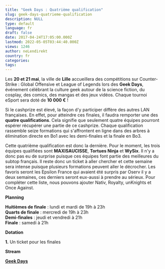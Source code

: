 ```yaml
---
title: "Geek Days : Quatrième qualification"
slug: geek-days-quatrieme-qualification
description: NULL
type: default
language: fr
draft: false
date: 2017-04-24T17:05:00.000Z
lastmod: 2022-05-05T03:44:40.000Z
views: 1246
author: neLendirekt
country: fr
categories:
tags:
---
```

Les **20 et 21 mai**, la ville de **Lille** accueillera des compétitions sur Counter-Strike : Global Offensive et League of Legends lors des **Geek Days**, événement célébrant la culture geek autour de la science fiction, du cosplay, des comics, des mangas et des jeux vidéos. Chaque tournoi eSport sera doté de **10 000 €** !

Si le cashprize est élevé, la façon d'y participer diffère des autres LAN françaises. En effet, pour atteindre ces finales, il faudra remporter une des **quatre qualifications**. Cela signifie que seulement quatre équipes pourront espérer récupérer une partie de ce cashprize. Chaque qualification rassemble seize formations qui s'affrontent en ligne dans des arbres à élimination directe en Bo1 avec les demi-finales et la finale en Bo3.

Cette quatrième qualification est donc la dernière. Pour le moment, les trois équipes qualifiées sont **MAXISAUCISSE**, **Tortues Ninja** et **WySix**. Il n'y a donc pas eu de surprise puisque ces équipes font partie des meilleures du subtop français. Il reste donc un ticket à aller chercher et cette semaine sera intense puisque plusieurs formations peuvent aller le décrocher. Les favoris seront les Epsilon France qui avaient été surpris par Oserv il y a deux semaines, ces derniers seront eux-aussi à prendre au sérieux. Pour compléter cette liste, nous pouvons ajouter Nativ, Royalty, unKnights et Once Against.

**Planning** 

**Huitièmes de finale** : lundi et mardi de 19h à 23h  
**Quarts de finale** : mercredi de 19h à 23h  
**Demi-finales** : jeudi et vendredi à 21h  
**Finale** : samedi à 21h

**Dotation**

**1.** Un ticket pour les finales

**Stream**

**[Geek Days](https://www.twitch.tv/geekdayslille)**
